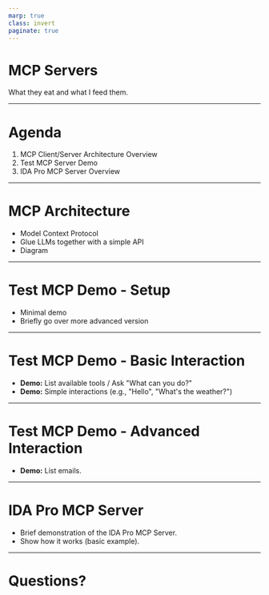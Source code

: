 ```yaml
---
marp: true
class: invert
paginate: true
---
```


<style scoped>
section {
    text-align: center;
}
</style>

# MCP Servers

What they eat and what I feed them.

---

# Agenda

1.  MCP Client/Server Architecture Overview
2.  Test MCP Server Demo
3.  IDA Pro MCP Server Overview

---

# MCP Architecture

*   Model Context Protocol
*   Glue LLMs together with a simple API
*   Diagram

---

# Test MCP Demo - Setup

*   Minimal demo
*   Briefly go over more advanced version

---

# Test MCP Demo - Basic Interaction

*   **Demo:** List available tools / Ask "What can you do?"
*   **Demo:** Simple interactions (e.g., "Hello", "What's the weather?")

---

# Test MCP Demo - Advanced Interaction

*   **Demo:** List emails.

---

# IDA Pro MCP Server

*   Brief demonstration of the IDA Pro MCP Server.
*   Show how it works (basic example).

---

# Questions?